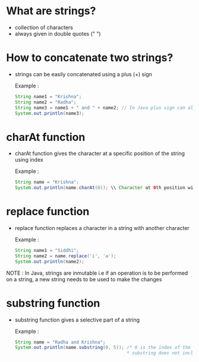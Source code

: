 # What are strings? 
- collection of characters
- always given in double quotes (" ")

# How to concatenate two strings? 
- strings can be easily concatenated using a plus (+) sign

  Example : 
  ``` java
  String name1 = "Krishna";
  String name2 = "Radha";
  String name3 = name1 + " and " + name2; // In Java plus sign can also add strings
  System.out.println(name3);

# charAt function
- charAt function gives the character at a specific position of the string using index

  Example :
  ``` java
  String name = "Krishna";
  System.out.println(name.charAt(0)); \\ Character at 0th position will be printed

# replace function
- replace function replaces a character in a string with another character

  Example :
  ``` java
  String name1 = "Siddhi";
  String name2 = name.replace('i', 'a');
  System.out.println(name2);

NOTE : In Java, strings are inmutable i.e if an operation is to be performed on a string, a new string needs to be used to make the changes

# substring function
- substring function gives a selective part of a string

  Example :
  ``` java
  String name = "Radha and Krishna";
  System.out.println(name.substring(0, 5)); /* 0 is the index of the starting letter
                                            * substring does not include the index of the ending letter so an index after is given */
